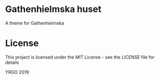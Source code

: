 # Gathenhielmska huset
A theme for Gathenhielmska

# License

This project is licensed under the MIT License - see the LICENSE file for details

YRGO 2019
